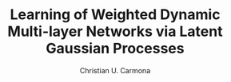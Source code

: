 ---
paperId: 2
author: Christian U. Carmona
publicationauthor: Carmona, C. U.
title: Learning of Weighted Dynamic Multi-layer Networks via Latent Gaussian Processes
pdf: --
poster: Poster_Christian_Carmona
alt: --
type: Poster
topic: Deep Learning
link: 
conference: icml
year: 2019
tags: icml-2019-np
location: California, USA
---